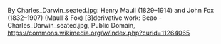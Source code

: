 By Charles_Darwin_seated.jpg: Henry Maull (1829–1914) and John Fox (1832–1907) (Maull & Fox) [3]derivative work: Beao - Charles_Darwin_seated.jpg, Public Domain, https://commons.wikimedia.org/w/index.php?curid=11264065